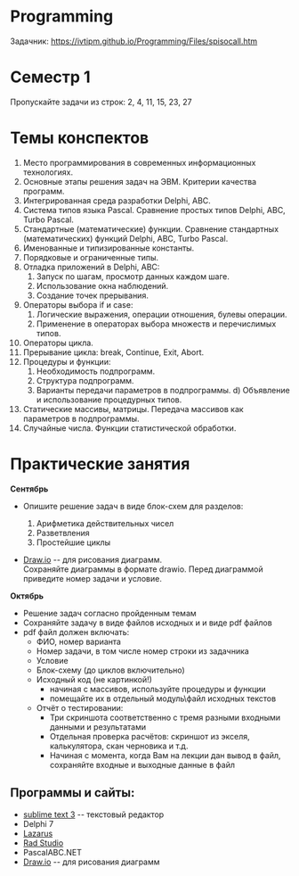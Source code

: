# Programming

Задачник: https://ivtipm.github.io/Programming/Files/spisocall.htm



# Семестр 1

Пропускайте задачи из строк: 2, 4, 11, 15, 23, 27

# Темы конспектов
1. Место программирования в современных информационных технологиях.
2. Основные этапы решения задач на ЭВМ. Критерии качества программ.
3. Интегрированная среда разработки Delphi, ABC.
4. Система типов языка Pascal. Сравнение простых типов Delphi, ABC, Turbo Pascal.
5. Стандартные (математические) функции. Сравнение стандартных (математических) функций Delphi, ABC, Turbo Pascal.
6. Именованные и типизированные константы.
7. Порядковые и ограниченные типы.
8. Отладка приложений в Delphi, ABC:
   1. Запуск по шагам, просмотр данных каждом шаге.
   1. Использование окна наблюдений.
   1. Создание точек прерывания.
9. Операторы выбора if и case:
    1. Логические выражения, операции отношения, булевы операции.
    1. Применение в операторах выбора множеств и перечислимых типов.
10. Операторы цикла.
11. Прерывание цикла: break, Continue, Exit, Abort.
12. Процедуры и функции:
    1. Необходимость подпрограмм.
    1. Структура подпрограмм.
    1. Варианты передачи параметров в подпрограммы.
  d) Объявление и использование процедурных типов.
13. Статические массивы, матрицы. Передача массивов как параметров в подпрограммы.
14. Случайные числа. Функции статистической обработки.

# Практические занятия
**Сентябрь**
- Опишите решение задач в виде блок-схем для разделов:
  1. Арифметика действительных чисел
  1. Разветвления
  1. Простейшие циклы

- [Draw.io](https://app.diagrams.net) -- для рисования диаграмм. \
  Сохраняйте диаграммы в формате drawio.
  Перед диаграммой приведите номер задачи и условие.

**Октябрь**
- Решение задач согласно пройденным темам
- Сохраняйте задачу в виде файлов исходных и и виде pdf файлов
- pdf файл должен включать:
   - ФИО, номер варианта
   - Номер задачи, в том числе номер строки из задачника
   - Условие
   - Блок-схему (до циклов включительно)
   - Исходный код (не картинкой!)
      - начиная с массивов, используйте процедуры и функции
      - помещайте их в отдельный модуль\файл исходных текстов
   - Отчёт о тестировании:
      - Три скриншота соответственно с тремя разными входными данными и результатами
      - Отдельная проверка расчётов: скриншот из экселя, калькулятора, скан черновика и т.д.
      - Начиная с момента, когда Вам на лекции дан вывод в файл, сохраняйте входные и выходные данные в файл


## Программы и сайты:
- [sublime text 3](https://www.sublimetext.com/3) -- текстовый редактор
- Delphi 7
- [Lazarus](https://www.lazarus-ide.org/)
- [Rad Studio](https://www.embarcadero.com/ru/products/rad-studio)
- PascalABC.NET
- [Draw.io](https://app.diagrams.net) -- для рисования диаграмм
